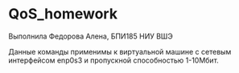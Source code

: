 # QoS_homework

Выполнила Федорова Алена, БПИ185 НИУ ВШЭ

Данные команды применимы к виртуальной машине с сетевым интерфейсом enp0s3 и пропускной способностью 1-10Мбит.
